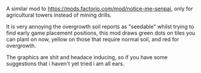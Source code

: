 A similar mod to https://mods.factorio.com/mod/notice-me-senpai, only for agricultural towers instead of mining drills.

It is very annoying the overgrowth soil reports as "seedable" whilst trying to find early game placement positions,
this mod draws green dots on tiles you can plant on now, yellow on those that require normal soil, and red for overgrowth.

The graphics are shit and headace inducing, so if you have some suggestions that i haven't yet tried i am all ears.
